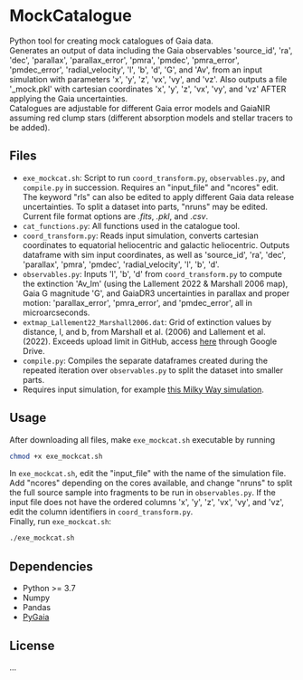 # MockCatalogue
Python tool for creating mock catalogues of Gaia data.\
Generates an output of data including the Gaia observables 'source_id', 'ra', 'dec', 'parallax', 'parallax_error', 'pmra', 'pmdec', 'pmra_error', 'pmdec_error', 'radial_velocity', 'l', 'b', 'd', 'G', and 'Av', from an input simulation with parameters 'x', 'y', 'z', 'vx', 'vy', and 'vz'. Also outputs a file '_mock.pkl' with cartesian coordinates 'x', 'y', 'z', 'vx', 'vy', and 'vz' AFTER applying the Gaia uncertainties.  
Catalogues are adjustable for different Gaia error models and GaiaNIR assuming red clump stars (different absorption models and stellar tracers to be added).

## Files
- `exe_mockcat.sh`: Script to run `coord_transform.py`, `observables.py`, and `compile.py` in succession. Requires an "input_file" and "ncores" edit. The keyword "rls" can also be edited to apply different Gaia data release uncertainties. To split a dataset into parts, "nruns" may be edited. Current file format options are *.fits*, *.pkl*, and *.csv*.
- `cat_functions.py`: All functions used in the catalogue tool.
- `coord_transform.py`: Reads input simulation, converts cartesian coordinates to equatorial heliocentric and galactic heliocentric. Outputs dataframe with sim input coordinates, as well as 'source_id', 'ra', 'dec', 'parallax', 'pmra', 'pmdec', 'radial_velocity', 'l', 'b', 'd'.
- `observables.py`: Inputs 'l', 'b', 'd' from `coord_transform.py` to compute the extinction 'Av_lm' (using the Lallement 2022 & Marshall 2006 map), Gaia G magnitude 'G', and GaiaDR3 uncertainties in parallax and proper motion: 'parallax_error', 'pmra_error', and 'pmdec_error', all in microarcseconds.
- `extmap_Lallement22_Marshall2006.dat`: Grid of extinction values by distance, l, and b, from Marshall et al. (2006) and  Lallement et al. (2022). Exceeds upload limit in GitHub, access [here](https://drive.google.com/file/d/17iK-KLArShT6dU-B81VFPNgdRq2UQ8gM/view?usp=share_link) through Google Drive.
- `compile.py`: Compiles the separate dataframes created during the repeated iteration over `observables.py` to split the dataset into smaller parts.
- Requires input simulation, for example [this Milky Way simulation](https://drive.google.com/file/d/1aRysr_2sHH2sOgYvQcIqF5UIKf26Qyok/view?usp=share_link).

## Usage
After downloading all files, make `exe_mockcat.sh` executable by running
```bash
chmod +x exe_mockcat.sh
```
In `exe_mockcat.sh`, edit the "input_file" with the name of the simulation file. Add "ncores" depending on the cores available, and change "nruns" to split the full source sample into fragments to be run in `observables.py`. If the input file does not have the ordered columns 'x', 'y', 'z', 'vx', 'vy', and 'vz', edit the column identifiers in `coord_transform.py`.\
Finally, run `exe_mockcat.sh`:
```bash
./exe_mockcat.sh
```

## Dependencies
- Python >= 3.7
- Numpy
- Pandas
- [PyGaia](https://github.com/agabrown/PyGaia)

## License
...
